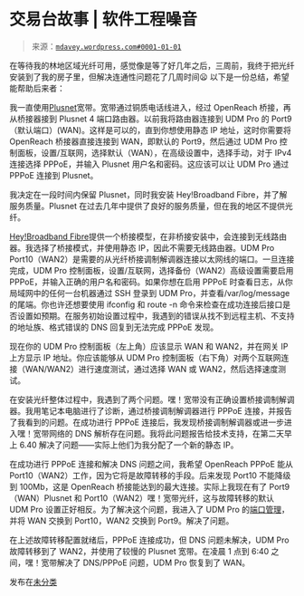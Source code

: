 <!--yml

分类：未分类

日期：2024-05-18 06:37:39

-->

# 交易台故事 | 软件工程噪音

> 来源：[`mdavey.wordpress.com#0001-01-01`](https://mdavey.wordpress.com#0001-01-01)

在等待我的林地区域光纤可用，感觉像是等了好几年之后，三周前，我终于把光纤安装到了我的房子里，但解决连通性问题花了几周时间😦 以下是一份总结，希望能帮助后来者：

我一直使用[Plusnet](https://www.plus.net/)宽带。宽带通过铜质电话线进入，经过 OpenReach 桥接，再从桥接器接到 Plusnet 4 端口路由器。以前我将路由器连接到 UDM Pro 的 Port9（默认端口）(WAN)。这样是可以的，直到你想使用静态 IP 地址，这时你需要将 OpenReach 桥接器直接连接到 WAN，即默认的 Port9，然后通过 UDM Pro 控制面板，设置/互联网，选择默认（WAN），在高级设置中，选择手动，对于 IPv4 连接选择 PPPoE，并输入 Plusnet 用户名和密码。这应该可以让 UDM Pro 通过 PPPoE 连接到 Plusnet。

我决定在一段时间内保留 Plusnet，同时我安装 Hey!Broadband Fibre，并了解服务质量。Plusnet 在过去几年中提供了良好的服务质量，但在我的地区不提供光纤。

[Hey!Broadband Fibre](https://heybroadband.co.uk/for-home)提供一个桥接模型，在非桥接安装中，会连接到无线路由器。我选择了桥接模式，并使用静态 IP，因此不需要无线路由器。UDM Pro Port10（WAN2）是需要的从光纤桥接调制解调器连接以太网线的端口。一旦连接完成，UDM Pro 控制面板，设置/互联网，选择备份（WAN2）高级设置需要启用 PPPoE，并输入正确的用户名和密码。如果你想在启用 PPPoE 时查看日志，从你局域网中的任何一台机器通过 SSH 登录到 UDM Pro，并查看/var/log/message 的尾端。你也许还想要使用 ifconfig 和 route -n 命令来检查在成功连接后接口是否设置如预期。在服务初始设置过程中，我遇到的错误从找不到远程主机、不支持的地址族、格式错误的 DNS 回复到无法完成 PPPoE 发现。

现在你的 UDM Pro 控制面板（左上角）应该显示 WAN 和 WAN2，并在网关 IP 上方显示 IP 地址。你应该能够从 UDM Pro 控制面板（右下角）对两个互联网连接（WAN/WAN2）进行速度测试，通过选择 WAN 或 WAN2，然后选择速度测试。

在安装光纤整体过程中，我遇到了两个问题。嘿！宽带没有正确设置桥接调制解调器。我用笔记本电脑进行了诊断，通过桥接调制解调器进行 PPPoE 连接，并报告了我看到的问题。在成功进行 PPPoE 连接后，我发现桥接调制解调器或进一步进入嘿！宽带网络的 DNS 解析存在问题。我将此问题报告给技术支持，在第二天早上 6.40 解决了问题——实际上他们为我分配了一个新的静态 IP。

在成功进行 PPPoE 连接和解决 DNS 问题之间，我希望 OpenReach PPPoE 能从 Port10（WAN2）工作，因为它将是故障转移的手段。后来发现 Port10 不能降级到 100Mb，这是 OpenReach 桥接能达到的最大连接。实际上我现在有了 Port9（WAN）Plusnet 和 Port10（WAN2）嘿！宽带光纤，这与故障转移的默认 UDM Pro 设置正好相反。为了解决这个问题，我进入了 UDM Pro 的[端口管理](https://help.ui.com/hc/en-us/articles/360008365334-UniFi-Configure-Port-Remapping)，并将 WAN 交换到 Port10，WAN2 交换到 Port9。解决了问题。

在上述故障转移配置就绪后，PPPoE 连接成功，但 DNS 问题未解决，UDM Pro 故障转移到了 WAN2，并使用了较慢的 Plusnet 宽带。在凌晨 1 点到 6:40 之间，嘿！宽带解决了 DNS/PPPoE 问题，UDM Pro 恢复到了 WAN。

发布在[未分类](https://mdavey.wordpress.com/category/uncategorized/)
